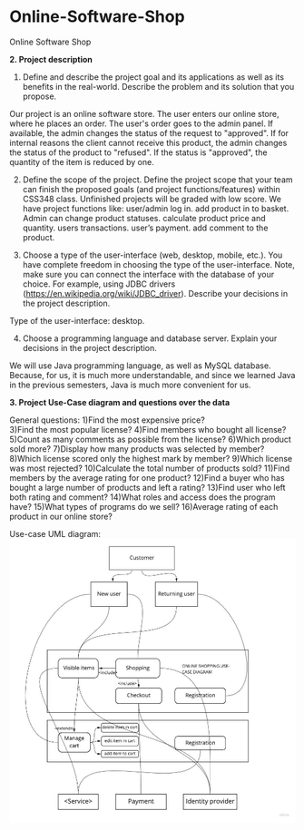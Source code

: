 # Online-Software-Shop
Online Software Shop

**2. Project description**

1) Define and describe the project goal and its applications as well as its benefits in the real-world. Describe the problem and its solution that you propose.

Our project is an online software store. The user enters our online store, where he places an order. The user's order goes to the admin panel. If available, the admin changes the status of the request to "approved". If for internal reasons the client cannot receive this product, the admin changes the status of the product to "refused". If the status is "approved", the quantity of the item is reduced by one.





2) Define the scope of the project. Define the project scope that your team can finish the proposed goals (and project functions/features) within CSS348 class. Unfinished projects will be graded with low score.
We have project functions like:
  user/admin log in.
  add product in to basket.
  Admin can change product statuses.
  calculate product price and quantity.
  users transactions.
  user’s payment.
  add comment to the product.




3) Choose a type of the user-interface (web, desktop, mobile, etc.). You have complete freedom in choosing the type of the user-interface. Note, make sure you can connect the interface with the database of your choice. For example, using JDBC drivers (https://en.wikipedia.org/wiki/JDBC_driver). Describe your decisions in the project description.

Type of the user-interface: desktop.


4) Choose a programming language and database server. Explain your decisions in the project 
description.

We will use Java programming language, as well as MySQL database. Because, for us, it is much more understandable, and since we learned Java in the previous semesters, Java is much more convenient for us.

**3. Project Use-Case diagram and questions over the data**

General questions:
1)Find the most expensive price?<br>
3)Find the most popular license?
4)Find members who bought all license?
5)Сount as many comments as possible from the license?
6)Which product sold more?
7)Display how many products was selected by member?
8)Which license scored only the highest mark by member?
9)Which license was most rejected?
10)Сalculate the total number of products sold?
11)Find  members by the average rating for one product?
12)Find a buyer who has bought a large number of products and left a rating?
13)Find user who left both rating and comment?
14)What roles and access does the program have?
15)What types of programs do we sell?
16)Average rating of each product in our online store?

Use-case UML diagram:
![alt text](/UML.jpg)

